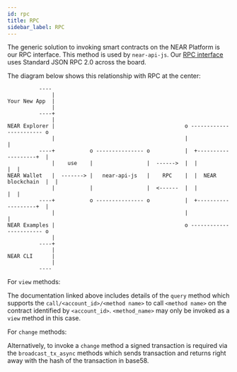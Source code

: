 ```yaml
---
id: rpc
title: RPC
sidebar_label: RPC
---
```


The generic solution to invoking smart contracts on the NEAR Platform is our RPC interface. This method is used by `near-api-js`. Our [RPC interface](/docs/api/rpc) uses Standard JSON RPC 2.0 across the board.

The diagram below shows this relationship with RPC at the center:

```text
          ----
              |
Your New App  |
              |
          ----+
              |
NEAR Explorer |                                         o ----------------------- o
              |                                         |                         |
          ----+           o --------------- o           |  +-------------------+  |
              |    use    |                 |  ------>  |  |                   |  |
NEAR Wallet   |  -------> |   near-api-js   |    RPC    |  |  NEAR blockchain  |  |
              |           |                 |  <------  |  |                   |  |
          ----+           o --------------- o           |  +-------------------+  |
              |                                         |                         |
NEAR Examples |                                         o ----------------------- o
              |
          ----+
              |
NEAR CLI      |
              |
          ----
```


For `view` methods:

The documentation linked above includes details of the `query` method which supports the `call/<account_id>/<method name>` to call `<method name>` on the contract identified by `<account_id>`.  `<method_name>` may only be invoked as a `view` method in this case.

For `change` methods:

Alternatively, to invoke a `change` method a signed transaction is required via the `broadcast_tx_async` methods which sends transaction and returns right away with the hash of the transaction in base58.
